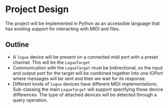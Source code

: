 # Project Design

The project will be implemented in Python as an accessible language that has existing support for
interacting with MIDI and files.

## Outline

* A `logue` device will be present on a connected midi port with a preset channel. This will be the
  `LogueTarget`
* Communication with the `LogueTarget` must be bidirectional, so the input and output port for the
target will be combined together into one IOPort where messages will be sent and then we wait for
its response.
* Different kinds of `logue` devices have different MIDI implementations. Sub-classing the main
`LogueTarget` will support specifying these device differences. The type of attached devices will be
detected through a query operation.
